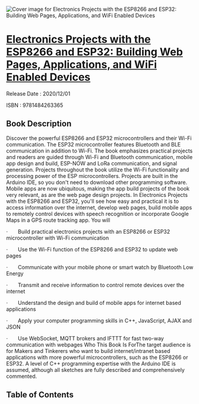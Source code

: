 ![Cover image for Electronics Projects with the ESP8266 and ESP32: Building Web Pages, Applications, and WiFi Enabled Devices](https://imgdetail.ebookreading.net/cover/cover/202109/EB9781484263365.jpg)

[Electronics Projects with the ESP8266 and ESP32: Building Web Pages, Applications, and WiFi Enabled Devices](https://ebookreading.net/view/book/Electronics+Projects+with+the+ESP8266+and+ESP32%3A+Building+Web+Pages%2C+Applications%2C+and+WiFi+Enabled+Devices-EB9781484263365_1.html "Electronics Projects with the ESP8266 and ESP32: Building Web Pages, Applications, and WiFi Enabled Devices")
====================================================================================================================

Release Date : 2020/12/01

ISBN : 9781484263365

Book Description
-----------------

Discover the powerful ESP8266 and ESP32 microcontrollers and their Wi-Fi communication. The ESP32 microcontroller features Bluetooth and BLE communication in addition to Wi-Fi. The book emphasizes practical projects and readers are guided through Wi-Fi and Bluetooth communication, mobile app design and build, ESP-NOW and LoRa communication, and signal generation.
Projects throughout the book utilize the Wi-Fi functionality and processing power of the ESP microcontrollers. Projects are built in the Arduino IDE, so you don't need to download other programming software. Mobile apps are now ubiquitous, making the app build projects of the book very relevant, as are the web page design projects.
In Electronics Projects with the ESP8266 and ESP32, you'll see how easy and practical it is to access information over the internet, develop web pages, build mobile apps to remotely control devices with speech recognition or incorporate Google Maps in a GPS route tracking app.
You will


·&nbsp;&nbsp;&nbsp;&nbsp;&nbsp;&nbsp; Build practical electronics projects with an ESP8266 or ESP32 microcontroller with Wi-Fi communication

·&nbsp;&nbsp;&nbsp;&nbsp;&nbsp;&nbsp; Use the Wi-Fi function of the ESP8266 and ESP32 to update web pages

·&nbsp;&nbsp;&nbsp;&nbsp;&nbsp;&nbsp; Communicate with your mobile phone or smart watch by Bluetooth Low Energy

·&nbsp;&nbsp;&nbsp;&nbsp;&nbsp;&nbsp; Transmit and receive information to control remote devices over the internet

·&nbsp;&nbsp;&nbsp;&nbsp;&nbsp;&nbsp; Understand the design and build of mobile apps for internet based applications


·&nbsp;&nbsp;&nbsp;&nbsp;&nbsp;&nbsp; Apply your computer programming skills in C++, JavaScript, AJAX and JSON

·&nbsp;&nbsp;&nbsp;&nbsp;&nbsp;&nbsp; Use WebSocket, MQTT brokers and IFTTT for fast two-way communication with webpages
Who This Book Is ForThe target audience is for Makers and Tinkerers who want to build internet/intranet based applications with more powerful microcontrollers, such as the ESP8266 or ESP32. A level of C++ programming expertise with the Arduino IDE is assumed, although all sketches are fully described and comprehensively commented.
  

Table of Contents
-----------------

